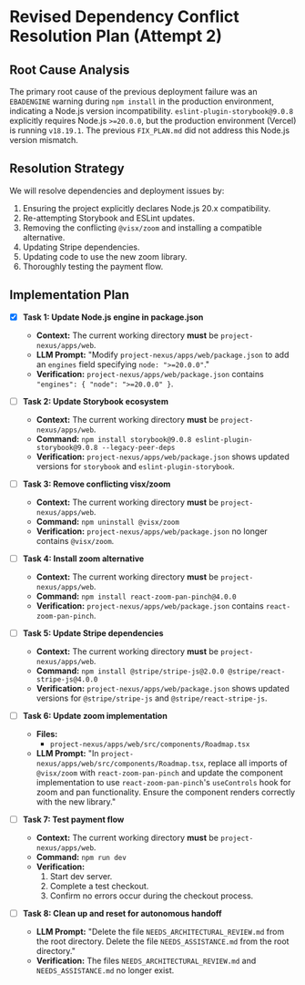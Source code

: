 # Revised Dependency Conflict Resolution Plan (Attempt 2)

## Root Cause Analysis
The primary root cause of the previous deployment failure was an `EBADENGINE` warning during `npm install` in the production environment, indicating a Node.js version incompatibility. `eslint-plugin-storybook@9.0.8` explicitly requires Node.js `>=20.0.0`, but the production environment (Vercel) is running `v18.19.1`. The previous `FIX_PLAN.md` did not address this Node.js version mismatch.

## Resolution Strategy
We will resolve dependencies and deployment issues by:
1.  Ensuring the project explicitly declares Node.js 20.x compatibility.
2.  Re-attempting Storybook and ESLint updates.
3.  Removing the conflicting `@visx/zoom` and installing a compatible alternative.
4.  Updating Stripe dependencies.
5.  Updating code to use the new zoom library.
6.  Thoroughly testing the payment flow.

## Implementation Plan

- [x] **Task 1: Update Node.js engine in package.json**
    - **Context:** The current working directory **must** be `project-nexus/apps/web`.
    - **LLM Prompt:** "Modify `project-nexus/apps/web/package.json` to add an `engines` field specifying `node: ">=20.0.0"`."
    - **Verification:** `project-nexus/apps/web/package.json` contains `"engines": { "node": ">=20.0.0" }`.

- [ ] **Task 2: Update Storybook ecosystem**
    - **Context:** The current working directory **must** be `project-nexus/apps/web`.
    - **Command:** `npm install storybook@9.0.8 eslint-plugin-storybook@9.0.8 --legacy-peer-deps`
    - **Verification:** `project-nexus/apps/web/package.json` shows updated versions for `storybook` and `eslint-plugin-storybook`.

- [ ] **Task 3: Remove conflicting visx/zoom**
    - **Context:** The current working directory **must** be `project-nexus/apps/web`.
    - **Command:** `npm uninstall @visx/zoom`
    - **Verification:** `project-nexus/apps/web/package.json` no longer contains `@visx/zoom`.

- [ ] **Task 4: Install zoom alternative**
    - **Context:** The current working directory **must** be `project-nexus/apps/web`.
    - **Command:** `npm install react-zoom-pan-pinch@4.0.0`
    - **Verification:** `project-nexus/apps/web/package.json` contains `react-zoom-pan-pinch`.

- [ ] **Task 5: Update Stripe dependencies**
    - **Context:** The current working directory **must** be `project-nexus/apps/web`.
    - **Command:** `npm install @stripe/stripe-js@2.0.0 @stripe/react-stripe-js@4.0.0`
    - **Verification:** `project-nexus/apps/web/package.json` shows updated versions for `@stripe/stripe-js` and `@stripe/react-stripe-js`.

- [ ] **Task 6: Update zoom implementation**
    - **Files:**
        - `project-nexus/apps/web/src/components/Roadmap.tsx`
    - **LLM Prompt:** "In `project-nexus/apps/web/src/components/Roadmap.tsx`, replace all imports of `@visx/zoom` with `react-zoom-pan-pinch` and update the component implementation to use `react-zoom-pan-pinch`'s `useControls` hook for zoom and pan functionality. Ensure the component renders correctly with the new library."

- [ ] **Task 7: Test payment flow**
    - **Context:** The current working directory **must** be `project-nexus/apps/web`.
    - **Command:** `npm run dev`
    - **Verification:**
        1. Start dev server.
        2. Complete a test checkout.
        3. Confirm no errors occur during the checkout process.

- [ ] **Task 8: Clean up and reset for autonomous handoff**
    - **LLM Prompt:** "Delete the file `NEEDS_ARCHITECTURAL_REVIEW.md` from the root directory. Delete the file `NEEDS_ASSISTANCE.md` from the root directory."
    - **Verification:** The files `NEEDS_ARCHITECTURAL_REVIEW.md` and `NEEDS_ASSISTANCE.md` no longer exist.